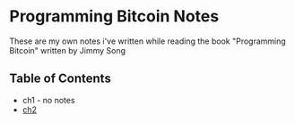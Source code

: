 # Programming Bitcoin Notes
These are my own notes i've written while reading the book "Programming Bitcoin" written by Jimmy Song 

## Table of Contents
- ch1 \- no notes
- [ch2](ch2.md)
